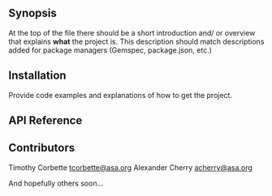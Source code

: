## Synopsis

At the top of the file there should be a short introduction and/ or overview that explains **what** the project is. This description should match descriptions added for package managers (Gemspec, package.json, etc.)

## Installation

Provide code examples and explanations of how to get the project.

## API Reference

## Contributors

Timothy Corbette tcorbette@asa.org
Alexander Cherry acherry@asa.org

And hopefully others soon...
